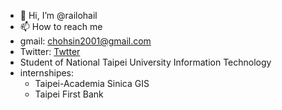 - 👋 Hi, I’m @railohail
- 📫 How to reach me
- gmail: chohsin2001@gmail.com
- Twitter: [Twtter](https://twitter.com/railohail)
- Student of National Taipei University Information Technology
- internshipes:
  -  Taipei-Academia Sinica GIS 
  -  Taipei First Bank
<!---
railohail/railohail is a ✨ special ✨ repository because its `README.md` (this file) appears on your GitHub profile.
You can click the Preview link to take a look at your changes.
--->
